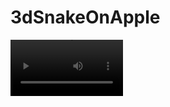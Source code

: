 # 3dSnakeOnApple
<video src='[[your URL here](https://www.youtube.com/watch?v=LVayk8kzoqY)]' width=180/>

Test project for Job application. 
1) MVC is used for game architecture. 
2) Implemented Factory, ObjectPool, State Machine pattern. Factory is for Game Objects creation. ObjectPool is used for player body and consumables, StateMachine is used for switching between game states.
3) Player is created at runtime using DI Vcontainer.
4) Game Has Initial Scene Where hapepn main initializations.
To start Game correctly you should be at Initial Scene.
